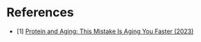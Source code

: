 # References
- [1] [Protein and Aging: This Mistake Is Aging You Faster (2023)](https://www.youtube.com/watch?v=2WDm0mHOz5c)